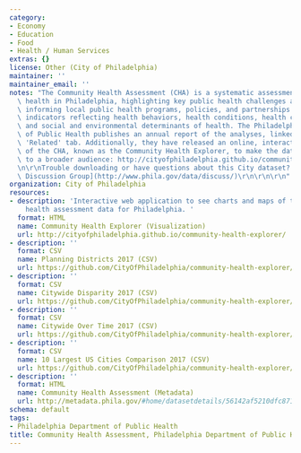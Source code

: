 ```yaml
---
category:
- Economy
- Education
- Food
- Health / Human Services
extras: {}
license: Other (City of Philadelphia)
maintainer: ''
maintainer_email: ''
notes: "The Community Health Assessment (CHA) is a systematic assessment of population\
  \ health in Philadelphia, highlighting key public health challenges and assets and\
  \ informing local public health programs, policies, and partnerships. The CHA includes\
  \ indicators reflecting health behaviors, health conditions, health care factors,\
  \ and social and environmental determinants of health. The Philadelphia Department\
  \ of Public Health publishes an annual report of the analyses, linked to under the\
  \ 'Related' tab. Additionally, they have released an online, interactive version\
  \ of the CHA, known as the Community Health Explorer, to make the data more accessible\
  \ to a broader audience: http://cityofphiladelphia.github.io/community-health-explorer/\r\
  \n\r\nTrouble downloading or have questions about this City dataset? Visit the [OpenDataPhilly\
  \ Discussion Group](http://www.phila.gov/data/discuss/)\r\n\r\n\r\n"
organization: City of Philadelphia
resources:
- description: 'Interactive web application to see charts and maps of the community
    health assessment data for Philadelphia. '
  format: HTML
  name: Community Health Explorer (Visualization)
  url: http://cityofphiladelphia.github.io/community-health-explorer/
- description: ''
  format: CSV
  name: Planning Districts 2017 (CSV)
  url: https://github.com/CityOfPhiladelphia/community-health-explorer/raw/gh-pages/_data/2017/planning_district.csv
- description: ''
  format: CSV
  name: Citywide Disparity 2017 (CSV)
  url: https://github.com/CityOfPhiladelphia/community-health-explorer/raw/gh-pages/_data/2017/racial_disparity.csv
- description: ''
  format: CSV
  name: Citywide Over Time 2017 (CSV)
  url: https://github.com/CityOfPhiladelphia/community-health-explorer/raw/gh-pages/_data/2017/citywide_over_time.csv
- description: ''
  format: CSV
  name: 10 Largest US Cities Comparison 2017 (CSV)
  url: https://github.com/CityOfPhiladelphia/community-health-explorer/raw/gh-pages/_data/2017/top_10_cities.csv
- description: ''
  format: HTML
  name: Community Health Assessment (Metadata)
  url: http://metadata.phila.gov/#home/datasetdetails/56142af5210dfc8711e84a7f/
schema: default
tags:
- Philadelphia Department of Public Health
title: Community Health Assessment, Philadelphia Department of Public Health
---
```

